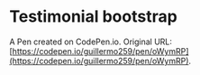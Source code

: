 # Testimonial bootstrap

A Pen created on CodePen.io. Original URL: [https://codepen.io/guillermo259/pen/oWymRP](https://codepen.io/guillermo259/pen/oWymRP).


